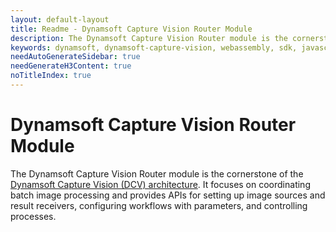 ```yaml
---
layout: default-layout
title: Readme - Dynamsoft Capture Vision Router Module
description: The Dynamsoft Capture Vision Router module is the cornerstone of the Dynamsoft Capture Vision architecture. 
keywords: dynamsoft, dynamsoft-capture-vision, webassembly, sdk, javascript, typescript, router, coordinator 
needAutoGenerateSidebar: true
needGenerateH3Content: true
noTitleIndex: true
---
```


# Dynamsoft Capture Vision Router Module

The Dynamsoft Capture Vision Router module is the cornerstone of the [Dynamsoft Capture Vision (DCV) architecture](https://www.dynamsoft.com/capture-vision/docs/web/programming/javascript/). It focuses on coordinating batch image processing and provides APIs for setting up image sources and result receivers, configuring workflows with parameters, and controlling processes.